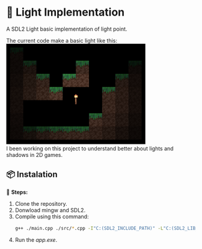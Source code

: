 # 🚀 Light Implementation
A SDL2 Light basic implementation of light point.

The current code make a basic light like this: <br/>
![BASIC LIGHT IMPLEMENTATION EXAMPLE](assets/example.png) <br/>
I been working on this project to understand better about lights and shadows in 2D games.

## 📦 Instalation
📌 **Steps:**

1. Clone the repository.
2. Donwload mingw and SDL2.
3. Compile using this command:
    ```sh
    g++ ./main.cpp ./src/*.cpp -I"C:(SDL2_INCLUDE_PATH)" -L"C:(SDL2_LIB_PATH)" -lmingw32 -lSDL2main -lSDL2 -o app
4. Run the *app.exe*.
